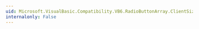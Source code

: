 ```yaml
---
uid: Microsoft.VisualBasic.Compatibility.VB6.RadioButtonArray.ClientSizeChanged
internalonly: False
---
```

